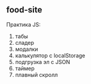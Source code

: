 ## food-site

Практика JS:

1. табы
2. сладер
3. модалки
4. калькулятор с localStorage
5. подгрузка эл с JSON
6. таймер
7. плавный скролл
